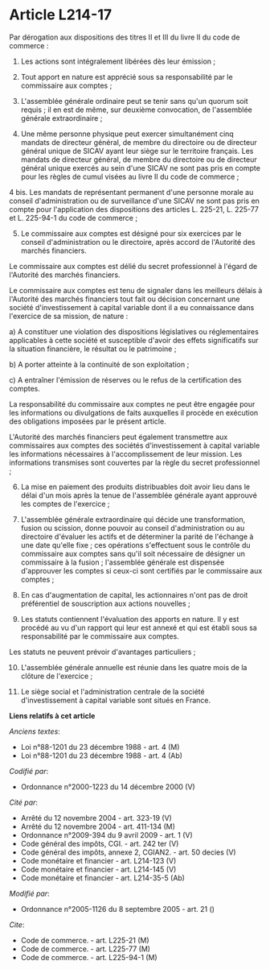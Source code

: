 # Article L214-17

Par dérogation aux dispositions des titres II et III du livre II du code de commerce :

1. Les actions sont intégralement libérées dès leur émission ;

2. Tout apport en nature est apprécié sous sa responsabilité par le commissaire aux comptes ;

3. L'assemblée générale ordinaire peut se tenir sans qu'un quorum soit requis ; il en est de même, sur deuxième convocation,
de l'assemblée générale extraordinaire ;

4. Une même personne physique peut exercer simultanément cinq mandats de directeur général, de membre du directoire ou de
directeur général unique de SICAV ayant leur siège sur le territoire français. Les mandats de directeur général, de membre du
directoire ou de directeur général unique exercés au sein d'une SICAV ne sont pas pris en compte pour les règles de cumul
visées au livre II du code de commerce ;

4 bis. Les mandats de représentant permanent d'une personne morale au conseil d'administration ou de surveillance d'une SICAV
ne sont pas pris en compte pour l'application des dispositions des articles L. 225-21, L. 225-77 et L. 225-94-1 du code de
commerce ;

5. Le commissaire aux comptes est désigné pour six exercices par le conseil d'administration ou le directoire, après accord
de l'Autorité des marchés financiers.

Le commissaire aux comptes est délié du secret professionnel à l'égard de l'Autorité des marchés financiers.

Le commissaire aux comptes est tenu de signaler dans les meilleurs délais à l'Autorité des marchés financiers tout fait ou
décision concernant une société d'investissement à capital variable dont il a eu connaissance dans l'exercice de sa mission,
de nature :

a) A constituer une violation des dispositions législatives ou réglementaires applicables à cette société et susceptible
d'avoir des effets significatifs sur la situation financière, le résultat ou le patrimoine ;

b) A porter atteinte à la continuité de son exploitation ;

c) A entraîner l'émission de réserves ou le refus de la certification des comptes.

La responsabilité du commissaire aux comptes ne peut être engagée pour les informations ou divulgations de faits auxquelles
il procède en exécution des obligations imposées par le présent article.

L'Autorité des marchés financiers peut également transmettre aux commissaires aux comptes des sociétés d'investissement à
capital variable les informations nécessaires à l'accomplissement de leur mission. Les informations transmises sont couvertes
par la règle du secret professionnel ;

6. La mise en paiement des produits distribuables doit avoir lieu dans le délai d'un mois après la tenue de l'assemblée
générale ayant approuvé les comptes de l'exercice ;

7. L'assemblée générale extraordinaire qui décide une transformation, fusion ou scission, donne pouvoir au conseil
d'administration ou au directoire d'évaluer les actifs et de déterminer la parité de l'échange à une date qu'elle fixe ; ces
opérations s'effectuent sous le contrôle du commissaire aux comptes sans qu'il soit nécessaire de désigner un commissaire à
la fusion ; l'assemblée générale est dispensée d'approuver les comptes si ceux-ci sont certifiés par le commissaire aux
comptes ;

8. En cas d'augmentation de capital, les actionnaires n'ont pas de droit préférentiel de souscription aux actions nouvelles ;

9. Les statuts contiennent l'évaluation des apports en nature. Il y est procédé au vu d'un rapport qui leur est annexé et qui
est établi sous sa responsabilité par le commissaire aux comptes.

Les statuts ne peuvent prévoir d'avantages particuliers ;

10. L'assemblée générale annuelle est réunie dans les quatre mois de la clôture de l'exercice ;

11. Le siège social et l'administration centrale de la société d'investissement à capital variable sont situés en France.

**Liens relatifs à cet article**

_Anciens textes_:

  - Loi n°88-1201 du 23 décembre 1988 - art. 4 (M)
  - Loi n°88-1201 du 23 décembre 1988 - art. 4 (Ab)

_Codifié par_:

  - Ordonnance n°2000-1223 du 14 décembre 2000 (V)

_Cité par_:

  - Arrêté du 12 novembre 2004 - art. 323-19 (V)
  - Arrêté du 12 novembre 2004 - art. 411-134 (M)
  - Ordonnance n°2009-394 du 9 avril 2009 - art. 1 (V)
  - Code général des impôts, CGI. - art. 242 ter (V)
  - Code général des impôts, annexe 2, CGIAN2. - art. 50 decies (V)
  - Code monétaire et financier - art. L214-123 (V)
  - Code monétaire et financier - art. L214-145 (V)
  - Code monétaire et financier - art. L214-35-5 (Ab)

_Modifié par_:

  - Ordonnance n°2005-1126 du 8 septembre 2005 - art. 21 ()

_Cite_:

  - Code de commerce. - art. L225-21 (M)
  - Code de commerce. - art. L225-77 (M)
  - Code de commerce. - art. L225-94-1 (M)

